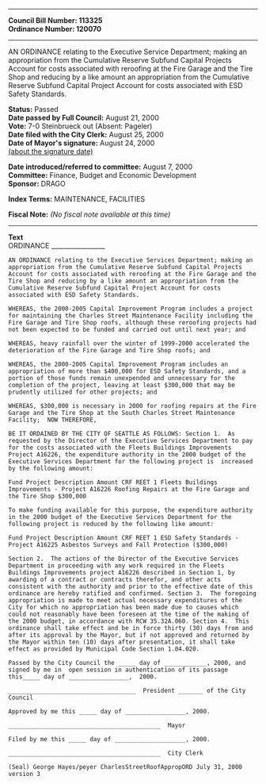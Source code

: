 * * * * *  
  
**Council Bill Number: [](#h0)[](#h2)113325**   
**Ordinance Number: 120070**  
  
* * * * *  
  
AN ORDINANCE relating to the Executive Service Department; making an appropriation from the Cumulative Reserve Subfund Capital Projects Account for costs associated with reroofing at the Fire Garage and the Tire Shop and reducing by a like amount an appropriation from the Cumulative Reserve Subfund Capital Project Account for costs associated with ESD Safety Standards.  
  
**Status:** Passed   
**Date passed by Full Council:** August 21, 2000   
**Vote:** 7-0 Steinbrueck out (Absent: Pageler)   
**Date filed with the City Clerk:** August 25, 2000   
**Date of Mayor's signature:** August 24, 2000   
[(about the signature date)](/~public/approvaldate.htm)   
  
  
**Date introduced/referred to committee:** August 7, 2000   
**Committee:** Finance, Budget and Economic Development   
**Sponsor:** DRAGO   
  
**Index Terms:** MAINTENANCE, FACILITIES  
  
**Fiscal Note:** *(No fiscal note available at this time)*  
  
* * * * *  
  
**Text**  
    ORDINANCE _________________  
  
    AN ORDINANCE relating to the Executive Services Department; making an  
    appropriation from the Cumulative Reserve Subfund Capital Projects  
    Account for costs associated with reroofing at the Fire Garage and the  
    Tire Shop and reducing by a like amount an appropriation from the  
    Cumulative Reserve Subfund Capital Project Account for costs  
    associated with ESD Safety Standards.  
  
    WHEREAS, the 2000-2005 Capital Improvement Program includes a project  
    for maintaining the Charles Street Maintenance Facility including the  
    Fire Garage and Tire Shop roofs, although these reroofing projects had  
    not been expected to be funded and carried out until next year; and  
  
    WHEREAS, heavy rainfall over the winter of 1999-2000 accelerated the  
    deterioration of the Fire Garage and Tire Shop roofs; and  
  
    WHEREAS, the 2000-2005 Capital Improvement Program includes an  
    appropriation of more than $400,000 for ESD Safety Standards, and a  
    portion of those funds remain unexpended and unnecessary for the  
    completion of the project, leaving at least $300,000 that may be  
    prudently utilized for other projects; and  
  
    WHEREAS, $300,000 is necessary in 2000 for roofing repairs at the Fire  
    Garage and the Tire Shop at the South Charles Street Maintenance  
    Facility;  NOW THEREFORE,  
  
    BE IT ORDAINED BY THE CITY OF SEATTLE AS FOLLOWS: Section 1.  As  
    requested by the Director of the Executive Services Department to pay  
    for the costs associated with the Fleets Buildings Improvements  
    Project A16226, the expenditure authority in the 2000 budget of the  
    Executive Services Department for the following project is  increased  
    by the following amount:  
  
    Fund Project Description Amount CRF REET 1 Fleets Buildings  
    Improvements - Project A16226 Roofing Repairs at the Fire Garage and  
    the Tire Shop $300,000  
  
    To make funding available for this purpose, the expenditure authority  
    in the 2000 budget of the Executive Services Department for the  
    following project is reduced by the following like amount:  
  
    Fund Project Description Amount CRF REET 1 ESD Safety Standards -  
    Project A16225 Asbestos Surveys and Fall Protection ($300,000)  
  
    Section 2.  The actions of the Director of the Executive Services  
    Department in proceeding with any work required in the Fleets  
    Buildings Improvements project A16226 described in Section 1, by  
    awarding of a contract or contracts therefor, and other acts  
    consistent with the authority and prior to the effective date of this  
    ordinance are hereby ratified and confirmed. Section 3.  The foregoing  
    appropriation is made to meet actual necessary expenditures of the  
    City for which no appropriation has been made due to causes which  
    could not reasonably have been foreseen at the time of the making of  
    the 2000 budget, in accordance with RCW 35.32A.060. Section 4.  This  
    ordinance shall take effect and be in force thirty (30) days from and  
    after its approval by the Mayor, but if not approved and returned by  
    the Mayor within ten (10) days after presentation, it shall take  
    effect as provided by Municipal Code Section 1.04.020.  
  
    Passed by the City Council the _____ day of ____________, 2000, and  
    signed by me in  open session in authentication of its passage  
    this_____ day of _________________,  2000.  
  
    ____________________________________  President _______ of the City  
    Council  
  
    Approved by me this _____ day of _________________, 2000.  
  
    ___________________________________________  Mayor  
  
    Filed by me this _____ day of ____________________, 2000.  
  
    ___________________________________________  City Clerk  
  
    (Seal) George Hayes/peyer CharlesStreetRoofAppropORD July 31, 2000  
    version 3  

